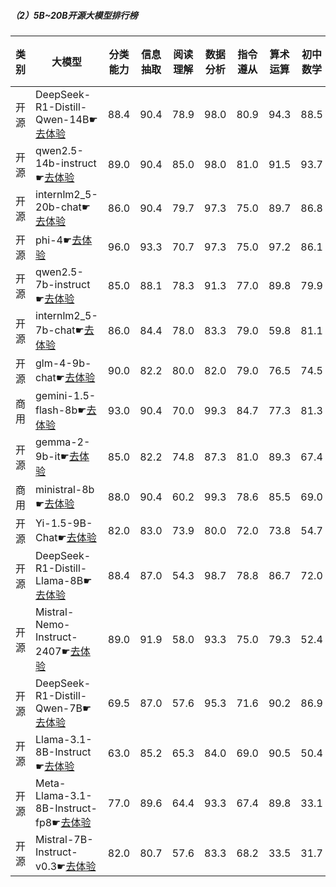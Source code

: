 
##### （2）5B~20B开源大模型排行榜
|类别|大模型|分类能力|信息抽取|阅读理解|数据分析|指令遵从|算术运算|初中数学|符号推理|代词理解|诗词匹配|公务员考试|律师资格考试|高考|常识推理|文本蕴含|成语理解|情感分析|总分|排名|
|---|-----|------|-------|-------|------|-------|-------|------|-------|------|-------|--------|----------|---|------|-------|-------|------|----|---|
|开源|DeepSeek-R1-Distill-Qwen-14B☛[去体验](https://easyllm.site/static/modelcompare.html?type=open-source)|88.4|90.4|78.9|98.0|                        80.9|94.3|88.5|83.1|92.7|                        86.6|68.0|42.3|78.4|                        80.8|62.3|83.8|97.2|82.0|1|
|开源|qwen2.5-14b-instruct☛[去体验](https://easyllm.site/static/modelcompare.html?type=open-source)|89.0|90.4|85.0|98.0|                        81.0|91.5|93.7|54.4|92.7|                        87.5|67.0|42.6|79.3|                        76.8|64.7|87.6|96.0|81.0|2|
|开源|internlm2_5-20b-chat☛[去体验](https://easyllm.site/static/modelcompare.html?type=open-source)|86.0|90.4|79.7|97.3|                        75.0|89.7|86.8|78.7|88.2|                        82.2|66.4|42.7|74.1|                        63.6|64.3|86.3|97.6|79.4|3|
|开源|phi-4☛[去体验](https://easyllm.site/static/modelcompare.html?type=open-source)|96.0|93.3|70.7|97.3|                        75.0|97.2|86.1|86.1|91.6|                        80.6|66.1|23.6|58.8|                        73.7|64.7|76.6|93.4|78.3|4|
|开源|qwen2.5-7b-instruct☛[去体验](https://easyllm.site/static/modelcompare.html?type=open-source)|85.0|88.1|78.3|91.3|                        77.0|89.8|79.9|61.7|90.6|                        83.4|59.6|42.5|73.1|                        66.7|64.3|79.4|96.0|76.9|5|
|开源|internlm2_5-7b-chat☛[去体验](https://easyllm.site/static/modelcompare.html?type=open-source)|86.0|84.4|78.0|83.3|                        79.0|59.8|81.1|73.5|87.1|                        83.0|62.4|43.8|68.9|                        66.7|61.5|87.8|96.9|75.5|6|
|开源|glm-4-9b-chat☛[去体验](https://easyllm.site/static/modelcompare.html?type=open-source)|90.0|82.2|80.0|82.0|                        79.0|76.5|74.5|62.4|88.9|                        80.3|64.1|38.4|75.3|                        69.7|54.8|85.8|95.7|75.3|7|
|商用|gemini-1.5-flash-8b☛[去体验](https://easyllm.site/static/modelcompare.html?type=proprietary)|93.0|90.4|70.0|99.3|                        84.7|77.3|81.3|71.7|79.1|                        79.6|51.6|19.6|57.8|                        75.8|55.6|81.6|93.4|74.2|8|
|开源|gemma-2-9b-it☛[去体验](https://easyllm.site/static/modelcompare.html?type=open-source)|85.0|82.2|74.8|87.3|                        81.0|89.3|67.4|59.9|81.9|                        78.5|53.6|19.1|53.8|                        68.7|59.1|82.3|95.0|71.7|9|
|商用|ministral-8b☛[去体验](https://easyllm.site/static/modelcompare.html?type=proprietary)|88.0|90.4|60.2|99.3|                        78.6|85.5|69.0|71.4|87.5|                        59.4|45.3|21.1|44.0|                        68.3|53.8|61.5|92.7|69.2|10|
|开源|Yi-1.5-9B-Chat☛[去体验](https://easyllm.site/static/modelcompare.html?type=open-source)|82.0|83.0|73.9|80.0|                        72.0|73.8|54.7|70.8|85.4|                        75.8|45.3|31.5|56.9|                        56.6|57.1|81.8|93.4|69.1|11|
|开源|DeepSeek-R1-Distill-Llama-8B☛[去体验](https://easyllm.site/static/modelcompare.html?type=open-source)|88.4|87.0|54.3|98.7|                        78.8|86.7|72.0|74.2|76.7|                        77.8|49.9|19.9|50.1|                        52.5|55.6|47.5|89.3|68.2|12|
|开源|Mistral-Nemo-Instruct-2407☛[去体验](https://easyllm.site/static/modelcompare.html?type=open-source)|89.0|91.9|58.0|93.3|                        75.0|79.3|52.4|69.9|81.9|                        75.2|42.4|20.9|48.1|                        58.6|52.4|71.1|92.7|67.8|13|
|开源|DeepSeek-R1-Distill-Qwen-7B☛[去体验](https://easyllm.site/static/modelcompare.html?type=open-source)|69.5|87.0|57.6|95.3|                        71.6|90.2|86.9|63.4|73.2|                        73.8|48.8|19.5|54.0|                        61.6|49.2|54.0|92.7|67.5|14|
|开源|Llama-3.1-8B-Instruct☛[去体验](https://easyllm.site/static/modelcompare.html?type=open-source)|63.0|85.2|65.3|84.0|                        69.0|90.5|50.4|65.7|71.8|                        77.9|49.6|22.2|44.6|                        66.7|53.2|63.9|86.7|65.3|15|
|开源|Meta-Llama-3.1-8B-Instruct-fp8☛[去体验](https://easyllm.site/static/modelcompare.html?type=open-source)|77.0|89.6|64.4|93.3|                        67.4|89.8|33.1|70.1|68.6|                        77.2|43.2|22.9|46.0|                        62.6|50.0|64.4|90.0|65.3|16|
|开源|Mistral-7B-Instruct-v0.3☛[去体验](https://easyllm.site/static/modelcompare.html?type=open-source)|82.0|80.7|57.6|83.3|                        68.2|33.5|31.7|56.4|76.3|                        73.0|40.9|17.1|34.0|                        54.5|44.8|45.3|88.4|56.9|17|

<br>
